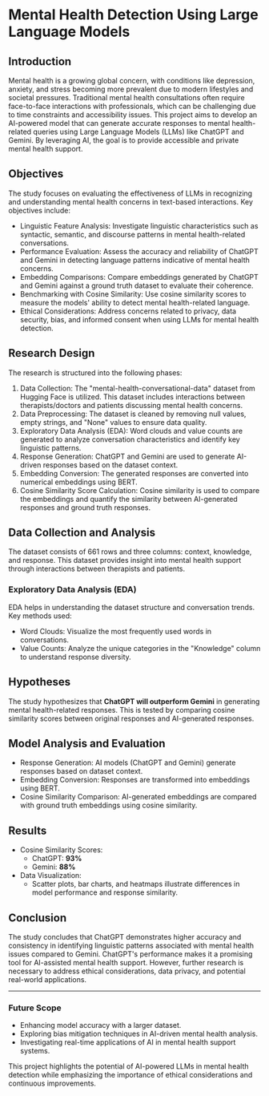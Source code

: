 # Mental Health Detection Using Large Language Models

## Introduction
Mental health is a growing global concern, with conditions like depression, anxiety, and stress becoming more prevalent due to modern lifestyles and societal pressures. Traditional mental health consultations often require face-to-face interactions with professionals, which can be challenging due to time constraints and accessibility issues. This project aims to develop an AI-powered model that can generate accurate responses to mental health-related queries using Large Language Models (LLMs) like ChatGPT and Gemini. By leveraging AI, the goal is to provide accessible and private mental health support.

## Objectives
The study focuses on evaluating the effectiveness of LLMs in recognizing and understanding mental health concerns in text-based interactions. Key objectives include:

- Linguistic Feature Analysis: Investigate linguistic characteristics such as syntactic, semantic, and discourse patterns in mental health-related conversations.
- Performance Evaluation: Assess the accuracy and reliability of ChatGPT and Gemini in detecting language patterns indicative of mental health concerns.
- Embedding Comparisons: Compare embeddings generated by ChatGPT and Gemini against a ground truth dataset to evaluate their coherence.
- Benchmarking with Cosine Similarity: Use cosine similarity scores to measure the models' ability to detect mental health-related language.
- Ethical Considerations: Address concerns related to privacy, data security, bias, and informed consent when using LLMs for mental health detection.

## Research Design
The research is structured into the following phases:

1. Data Collection: The "mental-health-conversational-data" dataset from Hugging Face is utilized. This dataset includes interactions between therapists/doctors and patients discussing mental health concerns.
2. Data Preprocessing: The dataset is cleaned by removing null values, empty strings, and "None" values to ensure data quality.
3. Exploratory Data Analysis (EDA): Word clouds and value counts are generated to analyze conversation characteristics and identify key linguistic patterns.
4. Response Generation: ChatGPT and Gemini are used to generate AI-driven responses based on the dataset context.
5. Embedding Conversion: The generated responses are converted into numerical embeddings using BERT.
6. Cosine Similarity Score Calculation: Cosine similarity is used to compare the embeddings and quantify the similarity between AI-generated responses and ground truth responses.

## Data Collection and Analysis
The dataset consists of 661 rows and three columns: context, knowledge, and response. This dataset provides insight into mental health support through interactions between therapists and patients.

### Exploratory Data Analysis (EDA)
EDA helps in understanding the dataset structure and conversation trends. Key methods used:
- Word Clouds: Visualize the most frequently used words in conversations.
- Value Counts: Analyze the unique categories in the "Knowledge" column to understand response diversity.

## Hypotheses
The study hypothesizes that **ChatGPT will outperform Gemini** in generating mental health-related responses. This is tested by comparing cosine similarity scores between original responses and AI-generated responses.

## Model Analysis and Evaluation
- Response Generation: AI models (ChatGPT and Gemini) generate responses based on dataset context.
- Embedding Conversion: Responses are transformed into embeddings using BERT.
- Cosine Similarity Comparison: AI-generated embeddings are compared with ground truth embeddings using cosine similarity.

## Results
- Cosine Similarity Scores:
  - ChatGPT: **93%**
  - Gemini: **88%**
- Data Visualization:
  - Scatter plots, bar charts, and heatmaps illustrate differences in model performance and response similarity.

## Conclusion
The study concludes that ChatGPT demonstrates higher accuracy and consistency in identifying linguistic patterns associated with mental health issues compared to Gemini. ChatGPT's performance makes it a promising tool for AI-assisted mental health support. However, further research is necessary to address ethical considerations, data privacy, and potential real-world applications.

---

### Future Scope
- Enhancing model accuracy with a larger dataset.
- Exploring bias mitigation techniques in AI-driven mental health analysis.
- Investigating real-time applications of AI in mental health support systems.

This project highlights the potential of AI-powered LLMs in mental health detection while emphasizing the importance of ethical considerations and continuous improvements.

